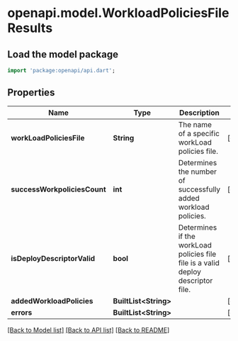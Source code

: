 # openapi.model.WorkloadPoliciesFileResults

## Load the model package
```dart
import 'package:openapi/api.dart';
```

## Properties
Name | Type | Description | Notes
------------ | ------------- | ------------- | -------------
**workLoadPoliciesFile** | **String** | The name of a specific workLoad policies file. | [optional] 
**successWorkpoliciesCount** | **int** | Determines the number of successfully added workload policies. | [optional] 
**isDeployDescriptorValid** | **bool** | Determines if the workLoad policies file file is a valid deploy descriptor file. | [optional] 
**addedWorkloadPolicies** | **BuiltList&lt;String&gt;** |  | [optional] 
**errors** | **BuiltList&lt;String&gt;** |  | [optional] 

[[Back to Model list]](../README.md#documentation-for-models) [[Back to API list]](../README.md#documentation-for-api-endpoints) [[Back to README]](../README.md)


